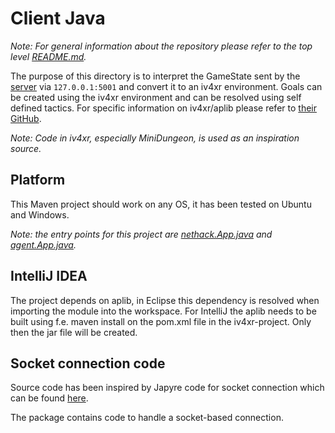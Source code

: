 # Client Java

*Note: For general information about the repository please refer to the top level [README.md](../README.md).*

The purpose of this directory is to interpret the GameState sent by the [server](../server-python) via `127.0.0.1:5001` and convert it to an iv4xr environment. Goals can be created using the iv4xr environment and can be resolved using self defined tactics. For specific information on iv4xr/aplib please refer to [their GitHub](https://github.com/iv4xr-project/aplib).

*Note: Code in iv4xr, especially MiniDungeon, is used as an inspiration source.*

## Platform

This Maven project should work on any OS, it has been tested on Ubuntu and Windows.

*Note: the entry points for this project are [nethack.App.java](src/main/java/nethack/App.java) and [agent.App.java](src/main/java/agent/App.java).*

## IntelliJ IDEA

The project depends on aplib, in Eclipse this dependency is resolved when importing the module into the workspace. For IntelliJ the aplib needs to be built using f.e. maven install on the pom.xml file in the iv4xr-project. Only then the jar file will be created.

## Socket connection code

Source code has been inspired by Japyre code for socket connection which can be found [here](https://github.com/iv4xr-project/japyre).

The package contains code to handle a socket-based connection.
